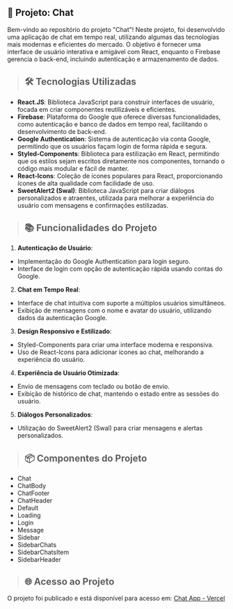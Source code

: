## 🚀 Projeto: Chat

Bem-vindo ao repositório do projeto "Chat"! Neste projeto, foi desenvolvido uma aplicação de chat em tempo real, utilizando algumas das tecnologias mais modernas e eficientes do mercado. O objetivo é fornecer uma interface de usuário interativa e amigável com React, enquanto o Firebase gerencia o back-end, incluindo autenticação e armazenamento de dados.

> ## 🛠️ Tecnologias Utilizadas

- **React.JS**: Biblioteca JavaScript para construir interfaces de usuário, focada em criar componentes reutilizáveis e eficientes.<br>
- **Firebase**: Plataforma do Google que oferece diversas funcionalidades, como autenticação e banco de dados em tempo real, facilitando o desenvolvimento de back-end.<br>
- **Google Authentication**: Sistema de autenticação via conta Google, permitindo que os usuários façam login de forma rápida e segura.<br>
- **Styled-Components**: Biblioteca para estilização em React, permitindo que os estilos sejam escritos diretamente nos componentes, tornando o código mais modular e fácil de manter.<br>
- **React-Icons**: Coleção de ícones populares para React, proporcionando ícones de alta qualidade com facilidade de uso.<br>
- **SweetAlert2 (Swal)**: Biblioteca JavaScript para criar diálogos personalizados e atraentes, utilizada para melhorar a experiência do usuário com mensagens e confirmações estilizadas.<br>

> ## 📚 Funcionalidades do Projeto

1. **Autenticação de Usuário**:<br>
  - Implementação do Google Authentication para login seguro.<br>
  - Interface de login com opção de autenticação rápida usando contas do Google.<br>
   
2. **Chat em Tempo Real**:<br>
  - Interface de chat intuitiva com suporte a múltiplos usuários simultâneos.<br>
  - Exibição de mensagens com o nome e avatar do usuário, utilizando dados da autenticação Google.<br>
   
3. **Design Responsivo e Estilizado**:<br>
  - Styled-Components para criar uma interface moderna e responsiva.<br>
  - Uso de React-Icons para adicionar ícones ao chat, melhorando a experiência do usuário.<br>

4. **Experiência de Usuário Otimizada**:<br>
  - Envio de mensagens com teclado ou botão de envio.<br>
  - Exibição de histórico de chat, mantendo o estado entre as sessões do usuário.<br>

5. **Diálogos Personalizados**:<br>
  - Utilização do SweetAlert2 (Swal) para criar mensagens e alertas personalizados.<br>

> ## 📦 Componentes do Projeto

- Chat
- ChatBody
- ChatFooter
- ChatHeader
- Default
- Loading
- Login
- Message
- Sidebar
- SidebarChats
- SidebarChatsItem
- SidebarHeader

> ## 🌐 Acesso ao Projeto

O projeto foi publicado e está disponível para acesso em: <a href="https://chat-app-tan-chi.vercel.app/" target="_blank">Chat App - Vercel</a>
